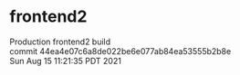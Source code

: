 # frontend2  
Production frontend2 build  
commit 44ea4e07c6a8de022be6e077ab84ea53555b2b8e  
Sun Aug 15 11:21:35 PDT 2021  
